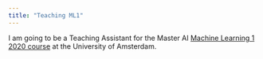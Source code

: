 ```yaml
---
title: "Teaching ML1"
---
```


I am going to be a Teaching Assistant for the Master AI <a href="https://uvaml1.github.io/">Machine Learning 1 2020 course</a> at the University of Amsterdam. 
